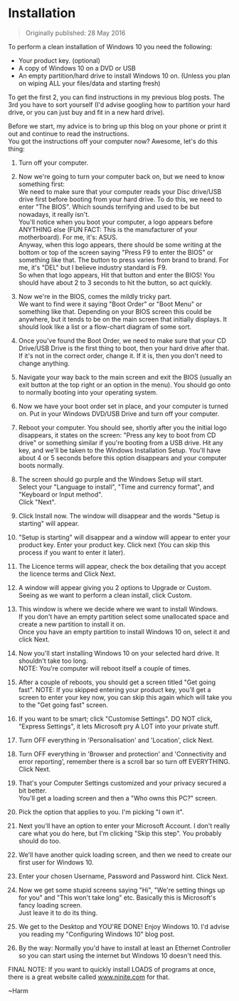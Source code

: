 # Installation

> Originally published: 28 May 2016

To perform a clean installation of Windows 10 you need the following:

* Your product key. (optional)
* A copy of Windows 10 on a DVD or USB
* An empty partition/hard drive to install Windows 10 on. (Unless you plan on wiping ALL your files/data and starting
  fresh)

To get the first 2, you can find instructions in my previous blog posts. The 3rd you have to sort yourself (I'd advise
googling how to partition your hard drive, or you can just buy and fit in a new hard drive).

Before we start, my advice is to bring up this blog on your phone or print it out and continue to read the
instructions.  
You got the instructions off your computer now? Awesome, let's do this thing:

1. Turn off your computer.

2. Now we're going to turn your computer back on, but we need to know something first:  
   We need to make sure that your computer reads your Disc drive/USB drive first before booting from your hard drive. To
   do this, we need to enter "The BIOS". Which sounds terrifying and used to be but nowadays, it really isn't.  
   You'll notice when you boot your computer, a logo appears before ANYTHING else (FUN FACT: This is the manufacturer of
   your motherboard). For me, it's: ASUS.  
   Anyway, when this logo appears, there should be some writing at the bottom or top of the screen saying "Press F9 to
   enter the BIOS" or something like that. The button to press varies from brand to brand. For me, it's "DEL" but I
   believe industry standard is F9.  
   So when that logo appears, Hit that button and enter the BIOS! You should have about 2 to 3 seconds to hit the
   button, so act quickly.

3. Now we're in the BIOS, comes the mildly tricky part.  
   We want to find were it saying "Boot Order" or "Boot Menu" or something like that. Depending on your BIOS screen this
   could be anywhere, but it tends to be on the main screen that initially displays. It should look like a list or a
   flow-chart diagram of some sort.

4. Once you've found the Boot Order, we need to make sure that your CD Drive/USB Drive is the first thing to boot, then
   your hard drive after that. If it's not in the correct order, change it. If it is, then you don't need to change
   anything.

5. Navigate your way back to the main screen and exit the BIOS (usually an exit button at the top right or an option in
   the menu).
   You should go onto to normally booting into your operating system.

6. Now we have your boot order set in place, and your computer is turned on. Put in your Windows DVD/USB Drive and turn
   off your computer.

7. Reboot your computer. You should see, shortly after you the initial logo disappears, it states on the screen: "Press
   any key to boot from CD drive" or something similar if you're booting from a USB drive. Hit any key, and we'll be
   taken to the Windows Installation Setup. You'll have about 4 or 5 seconds before this option disappears and your
   computer boots normally.

8. The screen should go purple and the Windows Setup will start.  
   Select your "Language to install", "Time and currency format", and "Keyboard or Input method".  
   Click "Next".

9. Click Install now. The window will disappear and the words "Setup is starting" will appear.

10. "Setup is starting" will disappear and a window will appear to enter your product key. Enter your product key. Click
	next (You can skip this process if you want to enter it later).

11. The Licence terms will appear, check the box detailing that you accept the licence terms and Click Next.

12. A window will appear giving you 2 options to Upgrade or Custom. Seeing as we want to perform a clean install, click
	Custom.

13. This window is where we decide where we want to install Windows.  
	If you don't have an empty partition select some unallocated space and create a new partition to install it on.  
	Once you have an empty partition to install Windows 10 on, select it and click Next.

14. Now you'll start installing Windows 10 on your selected hard drive. It shouldn't take too long.  
	NOTE: You're computer will reboot itself a couple of times.

15. After a couple of reboots, you should get a screen titled "Get going fast".
	NOTE: If you skipped entering your product key, you'll get a screen to enter your key now, you can skip this again
	which will take you to the "Get going fast" screen.

16. If you want to be smart; click "Customise Settings". DO NOT click, "Express Settings", it lets Microsoft pry A LOT
	into your private stuff.

17. Turn OFF everything in 'Personalisation' and 'Location', click Next.

18. Turn OFF everything in 'Browser and protection' and 'Connectivity and error reporting', remember there is a scroll
	bar so turn off EVERYTHING. Click Next.

19. That's your Computer Settings customized and your privacy secured a bit better.  
	You'll get a loading screen and then a "Who owns this PC?" screen.

20. Pick the option that applies to you. I'm picking "I own it".

21. Next you'll have an option to enter your Microsoft Account. I don't really care what you do here, but I'm clicking
	"Skip this step". You probably should do too.

22. We'll have another quick loading screen, and then we need to create our first user for Windows 10.

23. Enter your chosen Username, Password and Password hint. Click Next.

24. Now we get some stupid screens saying "Hi", "We're setting things up for you" and "This won't take long" etc.
	Basically this is Microsoft's fancy loading screen.  
	Just leave it to do its thing.

25. We get to the Desktop and YOU'RE DONE! Enjoy Windows 10. I'd advise you reading my "Configuring Windows 10" blog
	post.

26. By the way: Normally you'd have to install at least an Ethernet Controller so you can start using the internet but
	Windows 10 doesn't need this.

FINAL NOTE: If you want to quickly install LOADS of programs at once, there is a great website
called <a href="https://ninite.com/">www.ninite.com</a> for that.

~Harm
